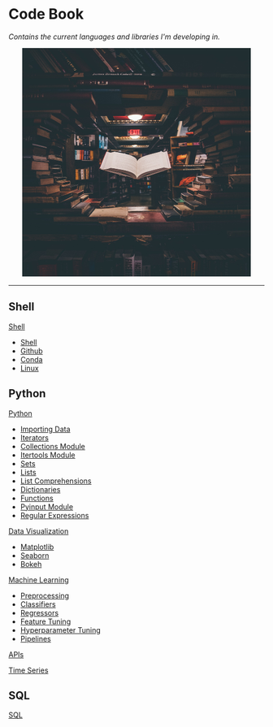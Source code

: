 # Code Book

*Contains the current languages and libraries I'm developing in.*

<p align="center">
<img src="code_book_cover.jpeg" alt="Image of Floating Book" height="450" width="450"/>
</p>

***

## Shell
[Shell](Shell/shell_snippets.md)
+ [Shell](Shell/shell_snippets.md#SHELL)
+ [Github](Shell/shell_snippets.md#GITHUB)
+ [Conda](Shell/shell_snippets.md#CONDA)
+ [Linux](Shell/shell_snippets.md#LINUX)

## Python
[Python](Python/python_snippets.md#PYTHON)
+ [Importing Data](Python/python_snippets.md#IMPORTING-DATA)
+ [Iterators](Python/python_snippets.md#ITERATORS)
+ [Collections Module](Python/python_snippets.md#COLLECTIONS-MODULE)
+ [Itertools Module](Python/python_snippets.md#ITERTOOLS-MODULE)
+ [Sets](Python/python_snippets.md#SETS)
+ [Lists](Python/python_snippets.md#LISTS)
+ [List Comprehensions](Python/python_snippets.md#LIST-COMPREHENSIONS)
+ [Dictionaries](Python/python_snippets.md#DICTIONARIES)
+ [Functions](Python/python_snippets.md#FUNCTIONS)
+ [Pyinput Module](Python/pyinput_plus.md)
+ [Regular Expressions](Python/regular_expression.md)

[Data Visualization](Python/data_visualization.md)
+ [Matplotlib](Python/data_visualization.md#MATPLOTLIB)
+ [Seaborn](Python/data_visualization.md#SEABORN)
+ [Bokeh](Python/data_visualization.md#BOKEH)

[Machine Learning](Python/machine_learning.md)
+ [Preprocessing](Python/machine_learning.md##PREPROCESSING)
+ [Classifiers](Python/machine_learning.md##CLASSIFICATION-MODELS)
+ [Regressors](Python/machine_learning.md##REGRESSION-MODELS)
+ [Feature Tuning](Python/machine_learning.md##FEATURE-TUNING)
+ [Hyperparameter Tuning](Python/machine_learning.md##HYPERPARAMETER-TUNING)
+ [Pipelines](Python/machine_learning.md##PIPELINES)

[APIs](Python/api.md)

[Time Series](Python/time_series.md)

## SQL
[SQL](SQL/sql_snippets.md)


<!-- CLEANUP FILE PATHS -->